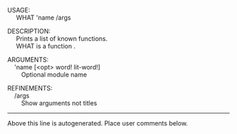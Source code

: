 USAGE:  
&nbsp;&nbsp;&nbsp;&nbsp;&nbsp;WHAT&nbsp;'name&nbsp;/args  
  
DESCRIPTION:  
&nbsp;&nbsp;&nbsp;&nbsp;&nbsp;Prints&nbsp;a&nbsp;list&nbsp;of&nbsp;known&nbsp;functions.  
&nbsp;&nbsp;&nbsp;&nbsp;&nbsp;WHAT&nbsp;is&nbsp;a&nbsp;function&nbsp;.  
  
ARGUMENTS:  
&nbsp;&nbsp;&nbsp;&nbsp;'name&nbsp;[&lt;opt&gt;&nbsp;word!&nbsp;lit-word!]  
&nbsp;&nbsp;&nbsp;&nbsp;&nbsp;&nbsp;&nbsp;&nbsp;Optional&nbsp;module&nbsp;name  
  
REFINEMENTS:  
&nbsp;&nbsp;&nbsp;&nbsp;/args  
&nbsp;&nbsp;&nbsp;&nbsp;&nbsp;&nbsp;&nbsp;&nbsp;Show&nbsp;arguments&nbsp;not&nbsp;titles  
___
Above this line is autogenerated. Place user comments below.